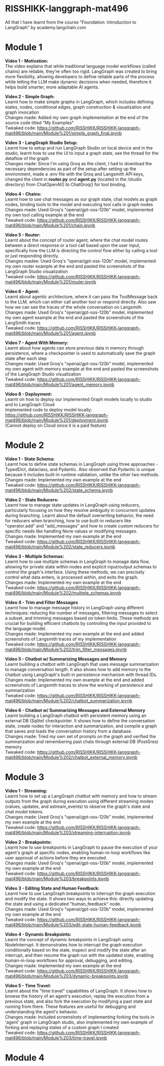 # RISSHIKK-langgraph-mat496
All that I have learnt from the course "Foundation: Introduction to LangGraph" by academy.langchain.com

# Module 1

**Video 1 - Motivation:**  
    The video explains that while traditional language model workflows (called chains) are reliable, they’re often too rigid. LangGraph was created to bring more flexibility, allowing developers to define reliable parts of the process while letting the LLM make dynamic decisions when needed, therefore it helps build smarter, more adaptable AI agents.  

**Video 2 - Simple Graph:**  
    Learnt how to make simple graphs in LangGraph, which includes defining states, nodes, conditional edges, graph construction & visualization and graph invocation  
    Changes made: Added my own graph implementation at the end of the source code titled "My Examples"  
    Tweaked code: https://github.com/RISSHIKK/RISSHIKK-langgraph-mat496/blob/main/Module%201/simple_graph_final.ipynb  

**Video 3 - LangGraph Studio Setup:**  
    Learnt how to setup and run LangGraph Studio on local device and in the studio, learnt how to use the UI to input a graph state, see the thread for the dataflow of the graph  
    Changes made: Since I'm using Groq as the client, I had to download the necessary dependencies as part of the setup after setting up the environment, made a .env file with the Groq and Langsmith API keys, changed the client in **router.py** and **agent.py** (located in the /studio directory) from ChatOpenAI() to ChatGroq() for tool binding.  

**Video 4 - Chains:**  
    Learnt how to use chat messages as our graph state, chat models as graph nodes, binding tools to the model and executing tool calls in graph nodes  
    Changes made: Used Groq's "openai/gpt-oss-120b" model, implemented my own tool calling example at the end  
    Tweaked code: https://github.com/RISSHIKK/RISSHIKK-langgraph-mat496/blob/main/Module%201/chain.ipynb  

**Video 5 - Router:**  
    Learnt about the concept of router agent, where the chat model routes between a direct response or a tool call based upon the user input, specifically how the LLM is directing the control flow either by calling a tool or just responding directly.  
    Changes madee: Used Groq's "openai/gpt-oss-120b" model, implemented my own router example at the end and pasted the screenshots of the LangGraph Studio visualization  
    Tweaked code: https://github.com/RISSHIKK/RISSHIKK-langgraph-mat496/blob/main/Module%201/router.ipynb  

**Video 6 - Agent:**  
    Learnt about agentic architecture, where it can pass the ToolMessage back to the LLM, which can either call another tool or respond directly. Also saw how we can see the traces of the whole conversation on Langsmith  
    Changes made: Used Groq's "openai/gpt-oss-120b" model, implemented my own agent example at the end and pasted the screenshots of the LangSmith traces  
    Tweaked code: https://github.com/RISSHIKK/RISSHIKK-langgraph-mat496/blob/main/Module%201/agent.ipynb  

**Video 7 - Agent With Memory:**  
    Learnt about how agents can store previous data in memory through persistence, where a checkpointer is used to automatically save the graph state after each step  
    Changes made: Used Groq's "openai/gpt-oss-120b" model, implemented my own agent with memory example at the end and pasted the screenshots of the LangGraph Studio visualization  
    Tweaked code: https://github.com/RISSHIKK/RISSHIKK-langgraph-mat496/blob/main/Module%201/agent_memory.ipynb  

**Video 8 - Deployment:**  
    Learnt on how to deploy our implemented Graph models locally to studio and to LangGraph Cloud  
    Implemented code to deploy model locally: https://github.com/RISSHIKK/RISSHIKK-langgraph-mat496/blob/main/Module%201/deployment.ipynb  
    (Cannot deploy on Cloud since it is a paid feature)  

# Module 2

**Video 1 - State Schema:**  
    Learnt how to define state schemas in LangGraph using three approaches - TypedDict, dataclass, and Pydantic. Also observed that Pydantic is unique because it includes built-in runtime validation, unlike the other two methods.  
    Changes made: Implemented my own example at the end  
    Tweaked code: https://github.com/RISSHIKK/RISSHIKK-langgraph-mat496/blob/main/Module%202/state_schema.ipynb  

**Video 2 - State Reducers:**  
    Learnt how to manage state updates in LangGraph using reducers, particularly focusing on how they resolve ambiguity in concurrent updates during branching. Learnt about the default overwriting behavior, the need for reducers when branching, how to use built-in reducers like "operator.add" and "add_messages" and how to create custom reducers for specific needs like handling None values or modifying messages.  
    Changes made: Implemented my own example at the end  
    Tweaked code: https://github.com/RISSHIKK/RISSHIKK-langgraph-mat496/blob/main/Module%202/state_reducers.ipynb  

**Video 3 - Multiple Schemas:**  
    Learnt how to use multiple schemas in LangGraph to manage data flow, allowing for private state within nodes and explicit input/output schemas to control the graph's interface. Using these methods, we can precisely control what data enters, is processed within, and exits the graph.  
    Changes made: Implemented my own example at the end  
    Tweaked code: https://github.com/RISSHIKK/RISSHIKK-langgraph-mat496/blob/main/Module%202/multiple_schemas.ipynb  
    
**Video 4 - Trim and Filter Messages**  
    Learnt how to manage message history in LangGraph using different techniques: reducing the number of messages, filtering messages to select a subset, and trimming messages based on token limits. These methods are crucial for building efficient chatbots by controlling the input provided to the language model.  
    Changes made: Implemented my own example at the end and added screenshots of Langsmith traces of my implementation  
    Tweaked code: https://github.com/RISSHIKK/RISSHIKK-langgraph-mat496/blob/main/Module%202/trim_filter_messages.ipynb  
    
**Video 5 - Chatbot w/ Summarizing Messages and Memory**  
    Learnt building a chatbot with LangGraph that uses message summarization to manage conversation length. It also shows how to add memory to the chatbot using LangGraph's built-in persistence mechanism with thread IDs.  
    Changes made: Implemented my own example at the end and added screenshots of Langsmith traces to show the working of persistence and summarization  
    Tweaked code: https://github.com/RISSHIKK/RISSHIKK-langgraph-mat496/blob/main/Module%202/chatbot_summarization.ipynb  

**Video 6 - Chatbot w/ Summarizing Messages and External Memory**  
    Learnt building a LangGraph chatbot with persistent memory using an external DB (Sqlite) checkpointer. It shows how to define the conversation state, create nodes for interaction and summarization, and compile a graph that saves and loads the conversation history from a database.  
    Changes made: Tried my own set of prompts on the graph and verified the summarization and remembering past chats through external DB (PostGres) memory  
    Tweaked code: https://github.com/RISSHIKK/RISSHIKK-langgraph-mat496/blob/main/Module%202/chatbot_external_memory.ipynb  

# Module 3

**Video 1 - Streaming:**  
    Learnt how to set up a LangGraph chatbot with memory and how to stream outputs from the graph during execution using different streaming modes (values, updates, and astream_events) to observe the graph's state and chat model tokens.  
    Changes made: Used Groq's "openai/gpt-oss-120b" model, implemented my own example at the end  
    Tweaked code: https://github.com/RISSHIKK/RISSHIKK-langgraph-mat496/blob/main/Module%203/streaming-interruption.ipynb  

**Video 2 - Breakpoints:**  
    Learnt how to use breakpoints in LangGraph to pause the execution of your agent's graph at specific nodes, enabling human-in-loop workflows like user approval of actions before they are executed.  
    Changes made: Used Groq's "openai/gpt-oss-120b" model, implemented my own example at the end  
    Tweaked code: https://github.com/RISSHIKK/RISSHIKK-langgraph-mat496/blob/main/Module%203/breakpoints.ipynb  
    
**Video 3 - Editing State and Human Feedback:**  
    Learnt how to use LangGraph breakpoints to interrupt the graph execution and modify the state. It shows two ways to achieve this: directly updating the state and using a dedicated "human_feedback" node.  
    Changes made: Used Groq's "openai/gpt-oss-120b" model, implemented my own example at the end  
    Tweaked code: https://github.com/RISSHIKK/RISSHIKK-langgraph-mat496/blob/main/Module%203/edit-state-human-feedback.ipynb  

**Video 4 - Dynamic Breakpoints:**  
    Learnt the concept of dynamic breakpoints in LangGraph using NodeInterrupt. It demonstrates how to interrupt the graph execution conditionally based on the state, inspect and modify the state after an interrupt, and then resume the graph run with the updated state, enabling human-in-loop workflows for approval, debugging, and editing.  
    Changes made: Implemented my own example at the end  
    Tweaked code: https://github.com/RISSHIKK/RISSHIKK-langgraph-mat496/blob/main/Module%203/dynamic-breakpoints.ipynb  

**Video 5 - Time Travel:**  
    Learnt about the "time travel" capabilities of LangGraph. It shows how to browse the history of an agent's execution, replay the execution from a previous state, and also fork the execution by modifying a past state and running from there. These features are useful for debugging and understanding the agent's behavior.  
    Changes made: Included screenshots of implementing forking the tools in 'agent' graph in LangGraph studio, also implemented my own example of forking and replaying states of a custom graph I created  
    Tweaked code: https://github.com/RISSHIKK/RISSHIKK-langgraph-mat496/blob/main/Module%203/time-travel.ipynb  

# Module 4
